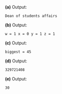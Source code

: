 **(a)** Output:
```
Dean of students affairs
```

**(b)** Output:
```
w = 1 x = 0 y = 1 z = 1
```

**(c)** Output:
```
biggest = 45
```

**(d)** Output:
```
329721408
```

**(e)** Output:
```
30
```


